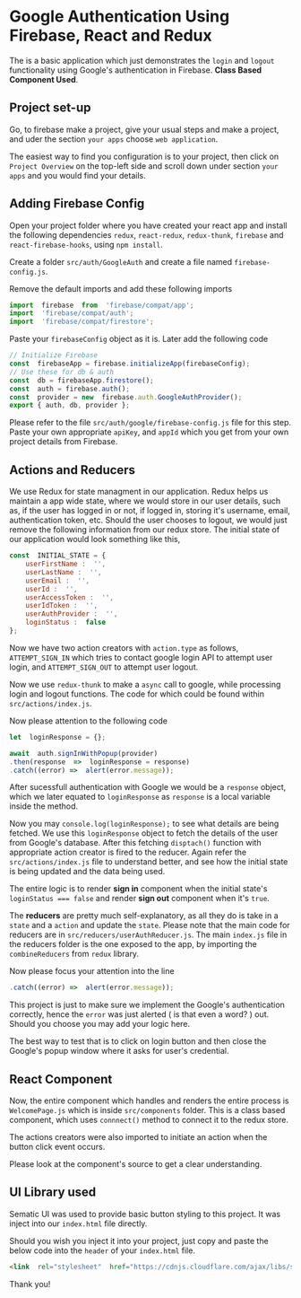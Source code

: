 # Google Authentication Using Firebase, React and Redux

The is a basic application which just demonstrates the ```login``` and ```logout``` functionality using Google's authentication in Firebase.
**Class Based Component Used**.


## Project set-up

Go, to firebase make a project, give your usual steps and make a project, and uder the section ```your apps``` choose ```web application```. 

The easiest way to find you configuration is to your project, then click on ```Project Overview``` on the top-left side and scroll down under section ```your apps``` and you would find your details. 

## Adding Firebase Config

Open your project folder where you have created your react app and install the following dependencies ```redux```, ```react-redux```, ```redux-thunk```, ```firebase``` and ```react-firebase-hooks```, using ```npm install```. 

Create a folder ```src/auth/GoogleAuth``` and create a file named ```firebase-config.js```. 

Remove the default imports and add these following imports 
```javascript
import  firebase  from  'firebase/compat/app';
import  'firebase/compat/auth';
import  'firebase/compat/firestore';
```
Paste your ```firebaseConfig``` object as it is. Later add the following code
```javascript
// Initialize Firebase
const  firebaseApp = firebase.initializeApp(firebaseConfig);
// Use these for db & auth
const  db = firebaseApp.firestore();
const  auth = firebase.auth();
const  provider = new  firebase.auth.GoogleAuthProvider();
export { auth, db, provider };
```

Please refer to the file ```src/auth/google/firebase-config.js``` file for this step. Paste your own appropriate ```apiKey```, and ```appId``` which you get from your own project details from Firebase.
## Actions and Reducers

We use Redux for state managment in our application. Redux helps us maintain a app wide state, where we would store in our user details, such as, if the user has logged in or not, if logged in, storing it's username, email, authentication token, etc. Should the user chooses to logout, we would just remove the following information from our redux store. 
The initial state of our application would look something like this, 
```javascript
const  INITIAL_STATE = {
	userFirstName :  '',
	userLastName :  '',
	userEmail :  '',
	userId :  '',
	userAccessToken :  '',
	userIdToken :  '',
	userAuthProvider :  '',
	loginStatus :  false
};
```
Now we have two action creators with ```action.type``` as follows, ```ATTEMPT_SIGN_IN``` which tries to contact google login API to attempt user login, and  ```ATTEMPT_SIGN_OUT``` to attempt user logout. 

Now we use ```redux-thunk``` to make a ```async``` call to google, while processing login and logout functions. The code for which could be found within ```src/actions/index.js```. 

Now please attention to the following code
```javascript
let  loginResponse = {};

await  auth.signInWithPopup(provider)
.then(response  =>  loginResponse = response)
.catch((error) =>  alert(error.message));
```
After sucessfull authentication with Google we would be a ```response``` object, which we later equated to ```loginResponse``` as ```response``` is a local variable inside the method. 

Now you may ```console.log(loginResponse);``` to see what details are being fetched. We use this ```loginResponse``` object to fetch the details of the user from Google's database. After this fetching ```disptach()``` function with appropriate action creator is fired to the reducer. Again refer the ```src/actions/index.js``` file to understand better, and see how the initial state is being updated and the data being used.

The entire logic is to render **sign in** component when the initial state's ```loginStatus === false``` and render **sign out** component when it's ```true```.  

The **reducers** are pretty much self-explanatory, as all they do is take in a ```state``` and a ```action``` and update the ```state```.  Please note that the main code for reducers are in ```src/reducers/userAuthReducer.js```. The main ```index.js``` file in the reducers folder is the one exposed to the app, by importing the ```combineReducers``` from ```redux``` library. 

Now please focus your attention into the line
```javascript
.catch((error) =>  alert(error.message));
```
This project is just to make sure we implement the Google's authentication correctly, hence the ```error``` was just alerted ( is that even a word? ) out. Should you choose you may add your logic here.

The best way to test that is to click on login button and then close the Google's popup window where it asks for user's credential.
## React Component

Now, the entire component which handles and renders the entire process is ```WelcomePage.js``` which is inside ```src/components``` folder. This is a class based component, which uses ```connnect()``` method to connect it to the redux store. 

The actions creators were also imported to initiate an action when the button click event occurs. 

Please look at the component's source to get a clear understanding. 

## UI Library used

Sematic UI was used to provide basic button styling to this project. It was inject into our ```index.html``` file directly.

Should you wish you inject it into your project, just copy and paste the below code into the ```header``` of your ```index.html``` file. 

```html
<link  rel="stylesheet"  href="https://cdnjs.cloudflare.com/ajax/libs/semantic-ui/2.4.1/semantic.min.css"  integrity="sha512-8bHTC73gkZ7rZ7vpqUQThUDhqcNFyYi2xgDgPDHc+GXVGHXq+xPjynxIopALmOPqzo9JZj0k6OqqewdGO3EsrQ=="  crossorigin="anonymous"  referrerpolicy="no-referrer"  />
```

Thank you!